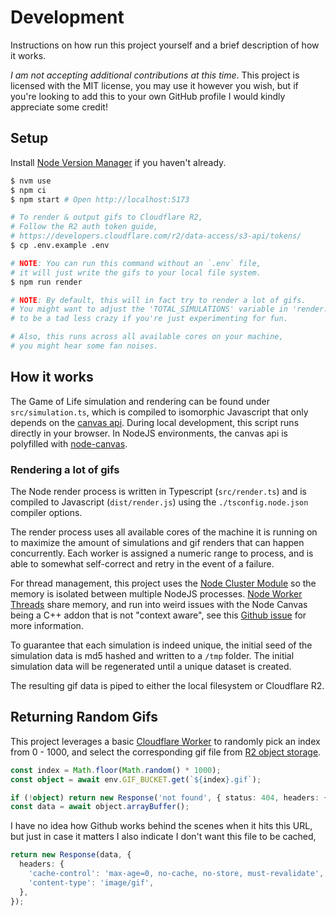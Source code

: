 # Development

Instructions on how run this project yourself and a brief description of how it works.

_I am not accepting additional contributions at this time_. This project is licensed with the MIT license, you may use it however you wish, but if you're looking to add this to your own GitHub profile I would kindly appreciate some credit!

## Setup

Install [Node Version Manager](https://github.com/nvm-sh/nvm) if you haven't already.

```sh
$ nvm use
$ npm ci
$ npm start # Open http://localhost:5173

# To render & output gifs to Cloudflare R2,
# Follow the R2 auth token guide,
# https://developers.cloudflare.com/r2/data-access/s3-api/tokens/
$ cp .env.example .env

# NOTE: You can run this command without an `.env` file,
# it will just write the gifs to your local file system.
$ npm run render

# NOTE: By default, this will in fact try to render a lot of gifs. 
# You might want to adjust the 'TOTAL_SIMULATIONS' variable in 'render.ts' 
# to be a tad less crazy if you're just experimenting for fun.

# Also, this runs across all available cores on your machine, 
# you might hear some fan noises.
```

## How it works

The Game of Life simulation and rendering can be found under `src/simulation.ts`, which is compiled to isomorphic Javascript that only depends on the [canvas api](https://developer.mozilla.org/en-US/docs/Web/API/Canvas_API). During local development, this script runs directly in your browser. In NodeJS environments, the canvas api is polyfilled with [node-canvas](https://github.com/Automattic/node-canvas).

### Rendering a lot of gifs

The Node render process is written in Typescript (`src/render.ts`) and is compiled to Javascript (`dist/render.js`) using the `./tsconfig.node.json` compiler options.

The render process uses all available cores of the machine it is running on to maximize the amount of simulations and gif renders that can happen concurrently. Each worker is assigned a numeric range to process, and is able to somewhat self-correct and retry in the event of a failure.

For thread management, this project uses the [Node Cluster Module](https://nodejs.org/api/cluster.html) so the memory is isolated between multiple NodeJS processes. [Node Worker Threads](https://nodejs.org/api/worker_threads.html) share memory, and run into weird issues with the Node Canvas being a C++ addon that is not "context aware", see this [Github issue](https://github.com/Automattic/node-canvas/issues/1394#issuecomment-537734594) for more information.

To guarantee that each simulation is indeed unique, the initial seed of the simulation data is md5 hashed and written to a `/tmp` folder. The initial simulation data will be regenerated until a unique dataset is created.

The resulting gif data is piped to either the local filesystem or Cloudflare R2.

## Returning Random Gifs

This project leverages a basic [Cloudflare Worker](https://workers.cloudflare.com/) to randomly pick an index from 0 - 1000, and select the corresponding gif file from [R2 object storage](https://www.cloudflare.com/products/r2/).

```ts
const index = Math.floor(Math.random() * 1000);
const object = await env.GIF_BUCKET.get(`${index}.gif`);

if (!object) return new Response('not found', { status: 404, headers: { 'content-type': 'text/html; charset=UTF-8' } });
const data = await object.arrayBuffer();
```

I have no idea how Github works behind the scenes when it hits this URL, but just in case it matters I also indicate I don't want this file to be cached,

```ts
return new Response(data, {
  headers: {
    'cache-control': 'max-age=0, no-cache, no-store, must-revalidate',
    'content-type': 'image/gif',
  },
});
```

